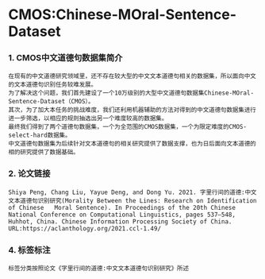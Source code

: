 
# CMOS:Chinese-MOral-Sentence-Dataset
### 1. CMOS中文道德句数据集简介
    在现有的中文道德研究领域里，还不存在较大型的中文文本道德句相关的数据集，所以面向中文的文本道德句识别任务较难发展。
    为了解决这个问题，我们首先建设了一个10万级别的大型中文道德句数据集Chinese-MOral-Sentence-Dataset（CMOS）。
    其次，为了加大本任务的挑战难度，我们还利用机器辅助的方法对得到的中文道德句数据集进行进一步筛选，以相应的规则抽选出另一个难度较高的数据集。 
    最终我们得到了两个道德句数据集，一个为全范围的CMOS数据集，一个为限定难度的CMOS-select-hard数据集。
    中文道德句数据集为后续针对文本道德句的相关研究提供了数据支撑，也为日后面向文本道德的相的研究提供了数据基础。
    
### 2. 论文链接  
    Shiya Peng, Chang Liu, Yayue Deng, and Dong Yu. 2021. 字里行间的道德:中文文本道德句识别研究(Morality Between the Lines: Research on Identification of Chinese   Moral Sentence). In Proceedings of the 20th Chinese National Conference on Computational Linguistics, pages 537–548, Huhhot, China. Chinese Information Processing Society of China.
    URL:https://aclanthology.org/2021.ccl-1.49/
    


### 4. 标签标注
    标签分类按照论文《字里行间的道德:中文文本道德句识别研究》所述


